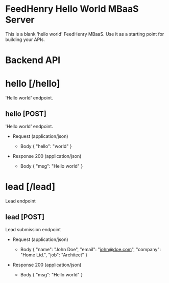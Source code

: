 # FeedHenry Hello World MBaaS Server

This is a blank 'hello world' FeedHenry MBaaS. Use it as a starting point for building your APIs. 

# Backend API

# hello [/hello]

'Hello world' endpoint.

## hello [POST] 

'Hello world' endpoint.

+ Request (application/json)
    + Body
            {
              "hello": "world"
            }

+ Response 200 (application/json)
    + Body
            {
              "msg": "Hello world"
            }

# lead [/lead]

Lead endpoint

## lead [POST] 

Lead submission endpoint

+ Request (application/json)
    + Body
            { 
                "name": "John Doe", 
                "email": "john@doe.com", 
                "company": "Home Ltd.",
                "job": "Architect"
            }

+ Response 200 (application/json)
    + Body
            {
              "msg": "Hello world"
            }

